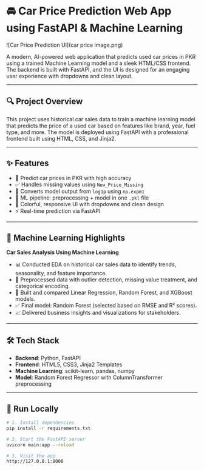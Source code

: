 # 🚘 Car Price Prediction Web App using FastAPI & Machine Learning

![Car Price Prediction UI](car price image.png)

A modern, AI-powered web application that predicts used car prices in PKR using a trained Machine Learning model and a sleek HTML/CSS frontend. The backend is built with FastAPI, and the UI is designed for an engaging user experience with dropdowns and clean layout.

---

## 🔍 Project Overview

This project uses historical car sales data to train a machine learning model that predicts the price of a used car based on features like brand, year, fuel type, and more. The model is deployed using FastAPI with a professional frontend built using HTML, CSS, and Jinja2.

---

## ✨ Features

- 🎯 Predict car prices in PKR with high accuracy
- ✅ Handles missing values using `New_Price_Missing`
- 🔄 Converts model output from `log1p` using `np.expm1`
- 🧠 ML pipeline: preprocessing + model in one `.pkl` file
- 🎨 Colorful, responsive UI with dropdowns and clean design
- ⚡ Real-time prediction via FastAPI

---

## 🧠 Machine Learning Highlights

**Car Sales Analysis Using Machine Learning**

- 📊 Conducted EDA on historical car sales data to identify trends, seasonality, and feature importance.
- 🧹 Preprocessed data with outlier detection, missing value treatment, and categorical encoding.
- 🧪 Built and compared Linear Regression, Random Forest, and XGBoost models.
- ✅ Final model: Random Forest (selected based on RMSE and R² scores).
- 📈 Delivered business insights and visualizations for stakeholders.

---

## 🛠 Tech Stack

- **Backend**: Python, FastAPI
- **Frontend**: HTML5, CSS3, Jinja2 Templates
- **Machine Learning**: scikit-learn, pandas, numpy
- **Model**: Random Forest Regressor with ColumnTransformer preprocessing

---

## 🚀 Run Locally

```bash
# 1. Install dependencies
pip install -r requirements.txt

# 2. Start the FastAPI server
uvicorn main:app --reload

# 3. Visit the app
http://127.0.0.1:8000
